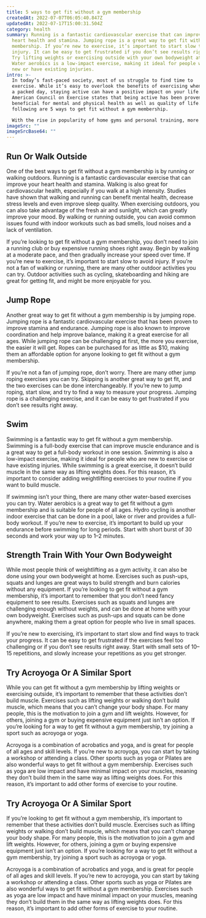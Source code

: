 ```yaml
---
title: 5 ways to get fit without a gym membership
createdAt: 2022-07-07T06:05:40.847Z
updatedAt: 2022-07-17T15:00:31.504Z
category: health
summary: Running is a fantastic cardiovascular exercise that can improve your
  heart health and stamina. Jumping rope is a great way to get fit without a gym
  membership. If you’re new to exercise, it’s important to start slow to avoid
  injury. It can be easy to get frustrated if you don’t see results right away.
  Try lifting weights or exercising outside with your own bodyweight at home.
  Water aerobics is a low-impact exercise, making it ideal for people who are
  new or have existing injuries.
intro: >-
  In today’s fast-paced society, most of us struggle to find time to
  exercise. While it’s easy to overlook the benefits of exercising when you have
  a packed day, staying active can have a positive impact on your life. The
  American Council on Exercise states that being active has been proven as
  beneficial for mental and physical health as well as quality of life. The
  following are 5 ways to get fit without a gym membership. 

  With the rise in popularity of home gyms and personal training, more people than ever before are getting fit without stepping foot into a gym. In this article, we explore five ways you can get fit without joining a gym or purchasing an expensive home setup. Whether you have a small apartment or live in an area with limited outdoor activities, there are many different ways you can stay active and get fit without spending money on a gym membership or personal trainer.
imageSrc: ""
imageSrcBase64: ""
---
```


## Run Or Walk Outside

One of the best ways to get fit without a gym membership is by running or walking outdoors. Running is a fantastic cardiovascular exercise that can improve your heart health and stamina. Walking is also great for cardiovascular health, especially if you walk at a high intensity. Studies have shown that walking and running can benefit mental health, decrease stress levels and even improve sleep quality. When exercising outdoors, you can also take advantage of the fresh air and sunlight, which can greatly improve your mood. By walking or running outside, you can avoid common issues found with indoor workouts such as bad smells, loud noises and a lack of ventilation.

If you’re looking to get fit without a gym membership, you don’t need to join a running club or buy expensive running shoes right away. Begin by walking at a moderate pace, and then gradually increase your speed over time. If you’re new to exercise, it’s important to start slow to avoid injury. If you’re not a fan of walking or running, there are many other outdoor activities you can try. Outdoor activities such as cycling, skateboarding and hiking are great for getting fit, and might be more enjoyable for you.

## Jump Rope

Another great way to get fit without a gym membership is by jumping rope. Jumping rope is a fantastic cardiovascular exercise that has been proven to improve stamina and endurance. Jumping rope is also known to improve coordination and help improve balance, making it a great exercise for all ages. While jumping rope can be challenging at first, the more you exercise, the easier it will get. Ropes can be purchased for as little as $10, making them an affordable option for anyone looking to get fit without a gym membership.

If you’re not a fan of jumping rope, don’t worry. There are many other jump roping exercises you can try. Skipping is another great way to get fit, and the two exercises can be done interchangeably. If you’re new to jump roping, start slow, and try to find a way to measure your progress. Jumping rope is a challenging exercise, and it can be easy to get frustrated if you don’t see results right away.

## Swim

Swimming is a fantastic way to get fit without a gym membership. Swimming is a full-body exercise that can improve muscle endurance and is a great way to get a full-body workout in one session. Swimming is also a low-impact exercise, making it ideal for people who are new to exercise or have existing injuries. While swimming is a great exercise, it doesn’t build muscle in the same way as lifting weights does. For this reason, it’s important to consider adding weightlifting exercises to your routine if you want to build muscle.

If swimming isn’t your thing, there are many other water-based exercises you can try. Water aerobics is a great way to get fit without a gym membership and is suitable for people of all ages. Hydro cycling is another indoor exercise that can be done in a pool, lake or river and provides a full-body workout. If you’re new to exercise, it’s important to build up your endurance before swimming for long periods. Start with short burst of 30 seconds and work your way up to 1–2 minutes.

## Strength Train With Your Own Bodyweight

While most people think of weightlifting as a gym activity, it can also be done using your own bodyweight at home. Exercises such as push-ups, squats and lunges are great ways to build strength and burn calories without any equipment. If you’re looking to get fit without a gym membership, it’s important to remember that you don’t need fancy equipment to see results. Exercises such as squats and lunges are challenging enough without weights, and can be done at home with your own bodyweight. Exercises such as push-ups and squats can be done anywhere, making them a great option for people who live in small spaces.

If you’re new to exercising, it’s important to start slow and find ways to track your progress. It can be easy to get frustrated if the exercises feel too challenging or if you don’t see results right away. Start with small sets of 10–15 repetitions, and slowly increase your repetitions as you get stronger.

## Try Acroyoga Or A Similar Sport

While you can get fit without a gym membership by lifting weights or exercising outside, it’s important to remember that these activities don’t build muscle. Exercises such as lifting weights or walking don’t build muscle, which means that you can’t change your body shape. For many people, this is the motivation to join a gym and lift weights. However, for others, joining a gym or buying expensive equipment just isn’t an option. If you’re looking for a way to get fit without a gym membership, try joining a sport such as acroyoga or yoga.

Acroyoga is a combination of acrobatics and yoga, and is great for people of all ages and skill levels. If you’re new to acroyoga, you can start by taking a workshop or attending a class. Other sports such as yoga or Pilates are also wonderful ways to get fit without a gym membership. Exercises such as yoga are low impact and have minimal impact on your muscles, meaning they don’t build them in the same way as lifting weights does. For this reason, it’s important to add other forms of exercise to your routine.

## Try Acroyoga Or A Similar Sport

If you’re looking to get fit without a gym membership, it’s important to remember that these activities don’t build muscle. Exercises such as lifting weights or walking don’t build muscle, which means that you can’t change your body shape. For many people, this is the motivation to join a gym and lift weights. However, for others, joining a gym or buying expensive equipment just isn’t an option. If you’re looking for a way to get fit without a gym membership, try joining a sport such as acroyoga or yoga.

Acroyoga is a combination of acrobatics and yoga, and is great for people of all ages and skill levels. If you’re new to acroyoga, you can start by taking a workshop or attending a class. Other sports such as yoga or Pilates are also wonderful ways to get fit without a gym membership. Exercises such as yoga are low impact and have minimal impact on your muscles, meaning they don’t build them in the same way as lifting weights does. For this reason, it’s important to add other forms of exercise to your routine.
